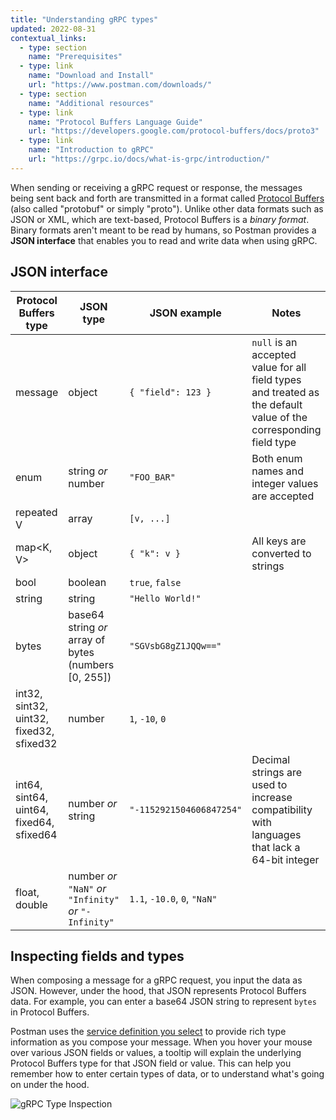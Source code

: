```yaml
---
title: "Understanding gRPC types"
updated: 2022-08-31
contextual_links:
  - type: section
    name: "Prerequisites"
  - type: link
    name: "Download and Install"
    url: "https://www.postman.com/downloads/"
  - type: section
    name: "Additional resources"
  - type: link
    name: "Protocol Buffers Language Guide"
    url: "https://developers.google.com/protocol-buffers/docs/proto3"
  - type: link
    name: "Introduction to gRPC"
    url: "https://grpc.io/docs/what-is-grpc/introduction/"
---
```


When sending or receiving a gRPC request or response, the messages being sent back and forth are transmitted in a format called [Protocol Buffers](https://developers.google.com/protocol-buffers) (also called "protobuf" or simply "proto"). Unlike other data formats such as JSON or XML, which are text-based, Protocol Buffers is a _binary format_. Binary formats aren't meant to be read by humans, so Postman provides a **JSON interface** that enables you to read and write data when using gRPC.

## JSON interface

| Protocol Buffers type                    | JSON type                                                | JSON example                 | Notes                                                                                                            |
| ---------------------------------------- | -------------------------------------------------------- | ---------------------------- | ---------------------------------------------------------------------------------------------------------------- |
| message                                  | object                                                   | `{ "field": 123 }`           | `null` is an accepted value for all field types and treated as the default value of the corresponding field type |
| enum                                     | string _or_ number                                       | `"FOO_BAR"`                  | Both enum names and integer values are accepted                                                                  |
| repeated V                               | array                                                    | `[v, ...]`                   |                                                                                                                  |
| map<K, V>                                | object                                                   | `{ "k": v }`                 | All keys are converted to strings                                                                                |
| bool                                     | boolean                                                  | `true`, `false`              |                                                                                                                  |
| string                                   | string                                                   | `"Hello World!"`             |                                                                                                                  |
| bytes                                    | base64 string _or_ array of bytes (numbers [0, 255])     | `"SGVsbG8gZ1JQQw=="`         |                                                                                                                  |
| int32, sint32, uint32, fixed32, sfixed32 | number                                                   | `1`, `-10`, `0`              |                                                                                                                  |
| int64, sint64, uint64, fixed64, sfixed64 | number _or_ string                                       | `"-1152921504606847254"`     | Decimal strings are used to increase compatibility with languages that lack a 64-bit integer                     |
| float, double                            | number _or_ `"NaN"` _or_ `"Infinity"` _or_ `"-Infinity"` | `1.1`, `-10.0`, `0`, `"NaN"` |                                                                                                                  |

## Inspecting fields and types

When composing a message for a gRPC request, you input the data as JSON. However, under the hood, that JSON represents Protocol Buffers data. For example, you can enter a base64 JSON string to represent `bytes` in Protocol Buffers.

Postman uses the [service definition you select](/docs/sending-requests/grpc/using-service-definition/) to provide rich type information as you compose your message. When you hover your mouse over various JSON fields or values, a tooltip will explain the underlying Protocol Buffers type for that JSON field or value. This can help you remember how to enter certain types of data, or to understand what's going on under the hood.

<img src="https://assets.postman.com/postman-labs-docs/grpc-docs/grpc-types/inspecting-types.gif" alt="gRPC Type Inspection">
